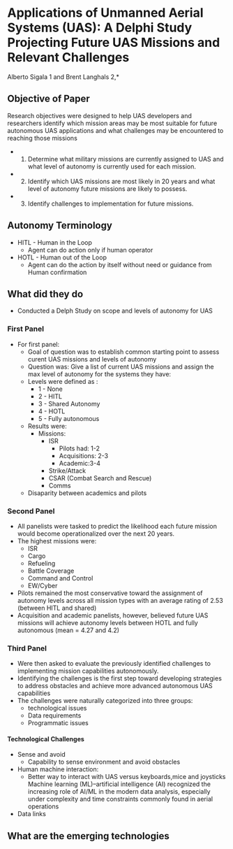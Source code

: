 # Applications of Unmanned Aerial Systems (UAS): A Delphi Study Projecting Future UAS Missions and Relevant Challenges

Alberto Sigala 1 and Brent Langhals 2,*

## Objective of Paper 
Research objectives were designed to help UAS developers and researchers identify which mission areas may be most suitable for future autonomous UAS applications and what challenges may be encountered to reaching those missions
- 1. Determine what military missions are currently assigned to UAS and what level of autonomy is currently used for each mission. 
- 2. Identify which UAS missions are most likely in 20 years and what level of autonomy future missions are likely to possess. 
- 3. Identify challenges to implementation for future missions.

## Autonomy Terminology
- HITL - Human in the Loop
  - Agent can do action only if human operator 
- HOTL - Human out of the Loop
  - Agent can do the action by itself without need or guidance from Human confirmation


## What did they do
- Conducted a Delph Study on scope and levels of autonomy for UAS 

### First Panel
- For first panel:
  - Goal of question was to establish common starting point to assess curent UAS missions and levels of autonomy 
  - Question was: Give a list of current UAS missions and assign the max level of autonomy for the systems they have:
  - Levels were defined as :
    - 1 - None
    - 2 - HITL
    - 3 - Shared Autonomy
    - 4 - HOTL
    - 5 - Fully autonomous 
  - Results were:
    - Missions:
      - ISR 
        - Pilots had: 1-2
        - Acquisitions: 2-3
        - Academic:3-4
      - Strike/Attack
      - CSAR (Combat Search and Rescue)
      - Comms 
  - Disaparity between academics and pilots

### Second Panel
- All panelists were tasked to predict the likelihood each future mission would become operationalized over the next 20 years.
- The highest missions were:
  - ISR
  - Cargo
  - Refueling
  - Battle Coverage 
  - Command and Control
  - EW/Cyber 
- Pilots remained the most conservative toward the assignment of autonomy levels across all mission types with an average rating of 2.53 (between HITL and shared) 
- Acquisition and academic panelists, however, believed future UAS missions will achieve autonomy levels between HOTL and fully autonomous (mean = 4.27 and 4.2)


### Third Panel 
- Were then asked to evaluate the previously identified challenges to implementing mission capabilities autonomously.
- Identifying the challenges is the first step toward developing strategies to address obstacles and achieve more advanced autonomous UAS capabilities
- The challenges were naturally categorized into three groups: 
  - technological issues
  - Data requirements
  - Programmatic issues

#### Technological Challenges
- Sense and avoid 
  - Capability to sense environment and avoid obstacles
- Human machine interaction:
  - Better way to interact with UAS versus keyboards,mice and joysticks
Machine learning (ML)–artificial intelligence (AI) recognized the increasing role of AI/ML in the modern data analysis, especially under complexity and time constraints commonly found in aerial operations
- Data links

## What are the emerging technologies 